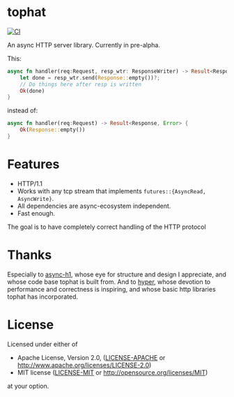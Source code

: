 # tophat
[![CI](https://github.com/hwchen/tophat/workflows/ci/badge.svg)](https://github.com/hwchen/tophat/actions?query=workflow%3Aci)

An async HTTP server library. Currently in pre-alpha.

This:
```rust
async fn handler(req:Request, resp_wtr: ResponseWriter) -> Result<ResponseWritten, Error> {
    let done = resp_wtr.send(Response::empty())?;
    // Do things here after resp is written
    Ok(done)
}
```

instead of:
```rust
async fn handler(req:Request) -> Result<Response, Error> {
    Ok(Response::empty())
}
```

# Features
- HTTP/1.1
- Works with any tcp stream that implements `futures::{AsyncRead, AsyncWrite}`.
- All dependencies are async-ecosystem independent.
- Fast enough.

The goal is to have completely correct handling of the HTTP protocol

# Thanks
Especially to [async-h1](https://github.com/http-rs/async-h1), whose eye for structure and design I appreciate, and whose code base tophat is built from.
And to [hyper](https://github.com/hyperium/hyper), whose devotion to performance and correctness is inspiring, and whose basic http libraries tophat has incorporated.

# License

Licensed under either of

* Apache License, Version 2.0, ([LICENSE-APACHE](LICENSE-APACHE) or http://www.apache.org/licenses/LICENSE-2.0)
* MIT license ([LICENSE-MIT](LICENSE-MIT) or http://opensource.org/licenses/MIT)

at your option.
